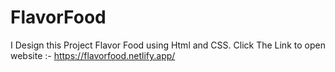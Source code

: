 # FlavorFood
I Design this Project Flavor Food using Html and CSS.
Click The Link to open website :- https://flavorfood.netlify.app/

